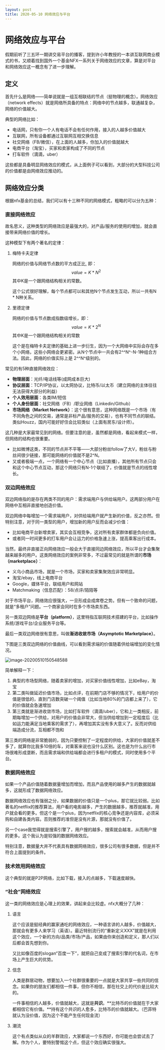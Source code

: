 ```yaml
---
layout: post
title: 2020-05-10 网络效应与平台
---
```


# 网络效应与平台

假期前听了三五环一期讲交易平台的播客，提到许小年教授的一本讲互联网商业模式的书，又顺着找到国外一个基金NFX一系列关于网络效应的文章，算是对平台和网络效应这一概念有了进一步理解。

## 定义

首先什么是网络——简单说就是一组互相联结的节点（挺物理的概念）。网络效应（network effects）就是网络所具备的特点：网络中的节点越多，联通越复杂，网络的价值越大。

典型的网络比如：

* 电话网，只有你一个人有电话不会有任何作用，接入的人越多价值越大
* 互联网，所有设备都通过互联网互相交换信息
* 社交网络（FB/微信），在上面的人越多，你加入的价值就越大
* 电商平台（淘宝），买家和卖家构成了不同的节点
* 打车软件（滴滴，uber）

这些都是具备明显网络效应的模式，从上面例子可以看到，大部分的大型科技公司的价值都是由网络效应推动的。

## 网络效应分类

根据nfx基金的总结，我们可以有十三种不同的网络模式，粗略的可以分为五种：

### 直接网络效应

故名思义，这种类型的网络效应是最强大的，对产品/服务的使用的增加，就会直接带来网络价值的增长。

这种模型下有两个著名的定律：

1. 梅特卡夫定律

   网络的价值与网络节点数的平方成正比, 即：
   $$
   value = K * N^2
   $$
   其中K是一个跟网络结构相关的常数。

   这个公式很好理解，每个节点都可以和其他N个节点发生互动，所以一共有N * N种关系。

2. 里德定律

   网络的价值与节点数成指数级增长，即：
   $$
   value = K * 2^N
   $$
   其中K是一个跟网络结构相关的常数

   这个是在梅特卡夫定律的基础上进一步衍生，因为一个大网络中实际会存在多个小网络，这些小网络会更紧密。从N个节点中一共会有2^^N^-N-1种组合方法。因此，网络的价值实际上是 2^^N^级别的。

常见的有5种直接网络效应：

* **物理层面**：光纤/电话线等(成网成本巨大)
* **协议层面**：TCP/IP协议，以太网协议，比特币/以太币（建立网络的主体往往无法获得大部分的利益）
* **个人效用层面**：各类IM/短信
* **个人身份层面**：社交网络（FB）/职业网络（Linkedin/Github）
* **市场网络（Market Network）**：这个很有意思，这种网络既是一个市场（有不同角色之间的交易，通常是非标产品/服务的交易），也有不同节点的联结。类似Houzz，国内可能好好住会比较类似（上面有房东/设计师）。

这几种是大家最常见到的网络。但要注意的是，虽然都是网络，看起来模式一样，但网络的结构也很重要。

* 比如微博这类，不同的节点并不平等——大部分粉丝follow了大V，粉丝与粉丝间很少链接，那可能网络的价值就不是2^N。
* 又或者极端一点，一个网络有一个中心节点（比如直播），其他所有节点只会和这个中心节点互动，那这个网络只有N-1个联结了，价值就是节点的线性增长。

### 双边网络效应

双边网络指的是存在两类不同的用户：需求端用户与供给端用户。这两部分用户在网络中互相非直接地创造价值。

双边网络中每增加一个需求端用户，对供给端用户就产生新的价值，反之亦然。但特别注意，对于同一类型的用户，增加新的用户反而会减少价值：

* 比如电商平台新增卖家，其实会互相竞争，这对所有卖家群体都是负向价值。
* 或者同一时间更多的打车用户会让运力的价格急速上涨，提高乘客出行成本。

当然，最终非直接正向网络效应一般会大于直接同边网络效应，所以平台才会集聚越来越多的用户。这类网络效应的案例非常多，不过最常见的就是所谓的**市场（marketplace）**：

* 义乌小商品市场，就是一个市场，买家和卖家集聚效应非常明显。
* 淘宝/ebay，线上电商平台
* Google，媒体平台，联结用户和网站
* Matchmaking（信息匹配）：58/点评/陌陌等

对于市场平台，网络效应很强大，一旦形成会成席卷之势。但有一个致命的问题，就是“多租户”问题。一个商家会同时在多个市场卖东西。

另一类双边网络是**平台（platform）**，这里特指互联网技术搭建的平台，比如操作系统/游戏平台/企业服务平台等。

最后一类双边网络很有意思，叫做**渐进收敛市场（Asymptotic Marketplace）**。

下图是三类双边网络的价值曲线，可以看到需求端的价值随着供给端增加的变化情况。

![image-20200510150548588](https://tva1.sinaimg.cn/large/007S8ZIlly1gendbbfhtwj315o0d0gtc.jpg)

简单解释一下：

1. 典型的市场型网络，随着卖家的增加，对买家价值线性增加，比如eBay，淘宝
2. 第二类叫做延迟价值市场，比如点评，在前期门店不够的情况下，给用户的价值是很低的，直到门店数突破一个阈值（比如当地80%的门店都上来了），它的价值就会急速增加
3. 第三类就是渐进收敛市场，比如打车软件（滴滴/uber），它和上一类相反，前期每增加一个供给，对用户的价值会非常大，但当供给增加到一定程度后（比如运力能满足当地乘客的需求了），再增加其实没有多大意义了。反而对供给端造成分流，互相都不饱和

第三类的网络是非常脆弱的，因为只要控制了一定程度的供给，大家的价值就差不多了，就算你比我多10倍的车，对乘客来说也没什么区别。这也是为什么出行市场很难形成垄断，而且需求端和供给端都会进行多租户的模式，同时使用多个平台。

### 数据网络效应

如果一个产品价值随着数据量增加而增加，而且产品使用的越多产生的数据就越多，这就形成了数据网络效应。

数据网络效应也有强弱之分，如果数据的价值只是一个plus，那它就比较弱。比如著名的netflix的推荐算法，用户看的电影越多，产生的数据越多，推荐就越准，用户就会看的更多。但这个是一个plus，因为netflix的核心竞争还是内容库，必须采购和自建各类内容。否则推荐的准但是没有片源，那就没有价值了。

另一个case我觉得就是搜索引擎了，用户搜的越多，搜索就会越准，从而用户搜的更多。这个我认为是较强的数据网络效应。

特别注意，数据量大并不代表具有数据网络效应，很多公司有很多数据，但是并不符合上面提到的条件。

### 技术效用网络效应

这个典型的就是P2P网络，比如下载，接入的点越多，下载速度越快。

### “社会”网络效应

这一类的网络效应是心理上的效果，讲起来会比较虚。nfx大概分了几种：

1. 语言

   这个应该是挺经典的赢家通吃的网络效应，一种语言讲的人越多，价值越大，那就会有更多人来学习（英语）。最近特别流行的“重新定义XXX”就是在利用这个效应，一个新的方向/品类/市场/产品，如果由你来创造和定义，那人们以后都会首先想到你。

   又比如像百度的slogan“百度一下”，就把自己变成了搜索引擎的代名词，在市场上产生巨大的优势。

2. 信念

   人类是群居动物，想要加入一个社群很重要的一点就是大家共享一些共同的信念。如果你的朋友们都相信一件事，但你不相信，那在社交上的代价是比较大的。

   一件事相信的人越多，价值就越大，这就是**共识**。**比特币的价值就在于大家都相信它有价值。**持有这个共识的人愈多，比特币的价值就越大。（巴菲特就认为没价值，因为这个不能产生任何现金流）

3. 潮流

   这个有点类似从众的羊群效应，大家都说一个东西好，你可能也会尝试去了解。作为个人，要特别警惕这个点，但这个效应确实很强大。





